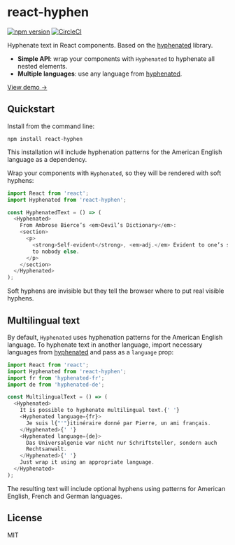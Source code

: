 # react-hyphen

[![npm version](https://img.shields.io/npm/v/react-hyphen.svg?style=flat)](https://npmjs.org/package/react-hyphen)
[![CircleCI](https://circleci.com/gh/sergeysolovev/react-hyphen.svg?style=shield)](https://circleci.com/gh/sergeysolovev/react-hyphen)

Hyphenate text in React components. Based on the
[hyphenated](https://github.com/sergeysolovev/hyphenated) library.

- **Simple API**: wrap your components with `Hyphenated` to hyphenate all nested
  elements.
- **Multiple languages**: use any language from
  [hyphenated](https://github.com/sergeysolovev/hyphenated#supported-languages).

[View demo →](https://hyphenated.netlify.com/)

## Quickstart

Install from the command line:

```shell
npm install react-hyphen
```

This installation will include hyphenation patterns for the American English
language as a dependency.

Wrap your components with `Hyphenated`, so they will be rendered with soft
hyphens:

```js
import React from 'react';
import Hyphenated from 'react-hyphen';

const HyphenatedText = () => (
  <Hyphenated>
    From Ambrose Bierce’s <em>Devil’s Dictionary</em>:
    <section>
      <p>
        <strong>Self-evident</strong>, <em>adj.</em> Evident to one’s self and
        to nobody else.
      </p>
    </section>
  </Hyphenated>
);
```

Soft hyphens are invisible but they tell the browser where to put real visible
hyphens.

## Multilingual text

By default, `Hyphenated` uses hyphenation patterns for the American English
language. To hyphenate text in another language, import necessary languages from
[hyphenated](https://github.com/sergeysolovev/hyphenated#supported-languages)
and pass as a `language` prop:

```js
import React from 'react';
import Hyphenated from 'react-hyphen';
import fr from 'hyphenated-fr';
import de from 'hyphenated-de';

const MultilingualText = () => (
  <Hyphenated>
    It is possible to hyphenate multilingual text.{' '}
    <Hyphenated language={fr}>
      Je suis l{"'"}itinéraire donné par Pierre, un ami français.
    </Hyphenated>{' '}
    <Hyphenated language={de}>
      Das Universalgenie war nicht nur Schriftsteller, sondern auch
      Rechtsanwalt.
    </Hyphenated>{' '}
    Just wrap it using an appropriate language.
  </Hyphenated>
);
```

The resulting text will include optional hyphens using patterns for American
English, French and German languages.

## License

MIT
